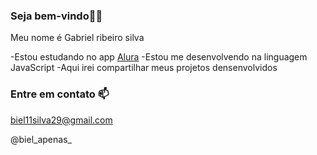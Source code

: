 ### Seja bem-vindo🤠🤙

Meu nome é Gabriel ribeiro silva

-Estou estudando no app [Alura](https://www.alura.com.br)
-Estou me desenvolvendo na linguagem JavaScript
-Aqui irei compartilhar meus projetos densenvolvidos

### Entre em contato 📫

biel11silva29@gmail.com

@biel_apenas_
